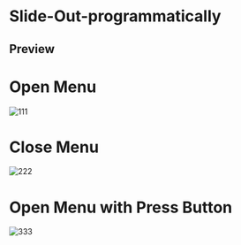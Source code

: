 # Slide-Out-programmatically

## Preview 

# Open Menu

![111](https://user-images.githubusercontent.com/37551348/61520085-a677f480-aa22-11e9-8da1-1381072a7085.gif)

# Close Menu

![222](https://user-images.githubusercontent.com/37551348/61520090-aa0b7b80-aa22-11e9-904f-c4eee3f1d6c0.gif)

# Open Menu with Press Button

![333](https://user-images.githubusercontent.com/37551348/61520095-ad9f0280-aa22-11e9-9819-25da674be8d4.gif)
